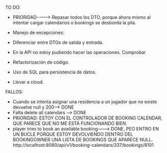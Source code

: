 
TO DO:

- PRIORIDAD----> Repasar todos los DTO, porque ahora mismo al intentar cargar calendarios o bookings se desborda la pila.
- Manejo de excepciones:
- Diferenciar entre DTOs de salida y entrada.
- En la API no estoy pudiendo hacer las operaciones. Comprobar
- Refactorización de código.

- Uso de SQL para persistencia de datos.
- Llevar a cloud.


FALLOS:

- Cuando se intenta asignar una residencia a un jugador que no existe devuelve null y 200--> DONE
- Falta delete all calendars --> DONE
- PRIORIDAD: ESTOY CON EL CONTROLADOR DE BOOKING CALENDAR, QUE PARECE QUE NO ME ESTÁ FUNCIONANDO BIEN.
- player tries to book an available booking---> DONE, PEO ENTRO EN UN BUCLE PORQUE ESTOY DEVOLVIENDO DENTRO DEL BOOKINGOWNER UNA LISTA DE BOOKINGS QUE APARECE NULL.
  http://localhost:8080/api/v1/booking-calendars/337/bookings/8101